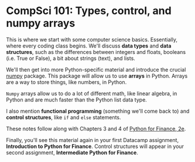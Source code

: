 # CompSci 101: Types, control, and numpy arrays

This is where we start with some computer science basics. Essentially, where every coding class begins. We'll discuss **data types** and **data structures**, such as the differences between integers and floats, booleans (i.e. True or False), a bit about strings (text), and lists. 

We'll then get into more Python-specific material and introduce the crucial [numpy](https://numpy.org) package. This package will allow us to use **arrays** in Python. Arrays are a way to store things, like numbers, in Python.

`Numpy` arrays allow us to do a lot of different math, like linear algebra, in Python and are much faster than the Python list data type.

I also mention **functional programming** (something we'll come back to) and **control structures**, like `if` and `else` statements.

These notes follow along with Chapters 3 and 4 of [Python for Finance, 2e](https://www.oreilly.com/library/view/python-for-finance/9781492024323/).

Finally, you'll see this material again in your first Datacamp assignment, **Introduction to Python for Finance**. Control structures will appear in your second assignment, **Intermediate Python for Finance**.

